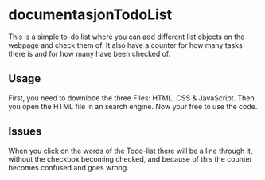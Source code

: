 # documentasjonTodoList
This is a simple to-do list where you can add different list objects on the webpage and check them of. It also have a counter for how many tasks there is and for how many have been checked of.
## Usage
First, you need to downlode the three Files: HTML, CSS & JavaScript. 
Then you open the HTML file in an search engine.
Now your free to use the code.
## Issues
When you click on the words of the Todo-list there will be a line through it, without the checkbox becoming checked, and because of this the counter becomes confused and goes wrong.
